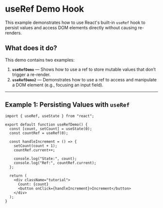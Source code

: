 # useRef Demo Hook

This example demonstrates how to use React's built-in `useRef` hook to persist values and access DOM elements directly without causing re-renders.

## What does it do?

This demo contains two examples:

1. **`useRefDemo`** — Shows how to use a ref to store mutable values that don’t trigger a re-render.
2. **`useRefDemo2`** — Demonstrates how to use a ref to access and manipulate a DOM element (e.g., focusing an input field).

---

## Example 1: Persisting Values with `useRef`

```tsx
import { useRef, useState } from "react";

export default function useRefDemo() {
  const [count, setCount] = useState(0);
  const countRef = useRef(0);

  const handleIncrement = () => {
    setCount(count + 1);
    countRef.current++;

    console.log("State:", count);
    console.log("Ref:", countRef.current);
  };

  return (
    <div className="tutorial">
      Count: {count}
      <button onClick={handleIncrement}>Increment</button>
    </div>
  );
}
